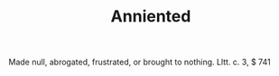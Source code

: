 ---
title: Anniented
permalink: "/definitions/anniented.html"
body: Made null, abrogated, frustrated, or brought to nothing. Lltt. c. 3, $ 741
published_at: '2018-07-07'
layout: post
---